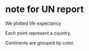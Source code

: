 # note for UN report

We plotted life expectancy

Each point represent a country.

Continents are grouped by color.